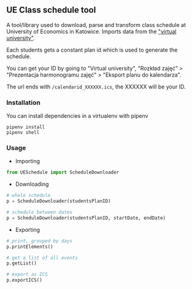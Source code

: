 ## UE Class schedule tool

A tool/library used to download, parse and transform class schedule at University of Economics in Katowice.  Imports data from the ["virtual university"](https://e-uczelnia.ue.katowice.pl/).

Each students gets a constant plan id which is used to generate the schedule.  

You can get your ID by going to "Virtual university", "Rozkład zajęć" > "Prezentacja harmonogramu zajęć" > "Eksport planu do kalendarza".

The url ends with `/calendarid_XXXXXX.ics`, the XXXXXX will be your ID.

### Installation
You can install dependencies in a virtualenv with pipenv
```
pipenv install
pipenv shell
```


### Usage
- Importing
```python
from UESchedule import ScheduleDownloader
```

- Downloading
```python
# whole schedule
p = ScheduleDownloader(studentsPlanID)

# schedule between dates
p = ScheduleDownloader(studentsPlanID, startDate, endDate)
```

- Exporting
```python
# print, grouped by days
p.printElements()

# get a list of all events
p.getList()

# export as ICS
p.exportICS()
```